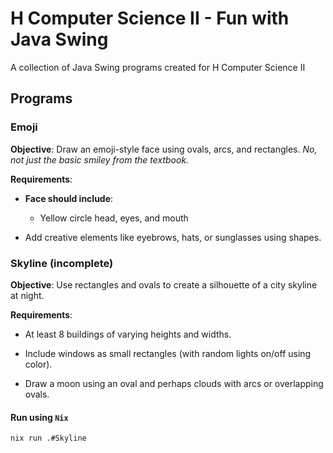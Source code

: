 # H Computer Science II - Fun with Java Swing

A collection of Java Swing programs created for H Computer Science II

## Programs

### Emoji

**Objective**: Draw an emoji-style face using ovals, arcs, and rectangles.
_No, not just the basic smiley from the textbook._

**Requirements**:

- **Face should include**:

  - Yellow circle head, eyes, and mouth

- Add creative elements like eyebrows, hats, or sunglasses using shapes.

### Skyline (incomplete)

**Objective**: Use rectangles and ovals to create a silhouette of a city skyline at night.

**Requirements**:

- At least 8 buildings of varying heights and widths.

- Include windows as small rectangles (with random lights on/off using color).

- Draw a moon using an oval and perhaps clouds with arcs or overlapping ovals.

#### Run using `Nix`

`nix run .#Skyline`

